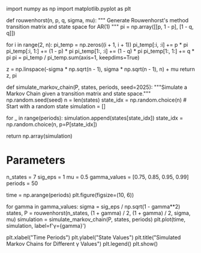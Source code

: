 import numpy as np
import matplotlib.pyplot as plt

def rouwenhorst(n, p, q, sigma, mu):
    """
    Generate Rouwenhorst's method transition matrix and state space for AR(1)
    """
    pi = np.array([[p, 1 - p], [1 - q, q]])
    
for i in range(2, n):
        pi_temp = np.zeros((i + 1, i + 1))
        pi_temp[:i, :i] += p * pi
        pi_temp[:i, 1:] += (1 - p) * pi
        pi_temp[1:, :i] += (1 - q) * pi
        pi_temp[1:, 1:] += q * pi
        pi = pi_temp / pi_temp.sum(axis=1, keepdims=True)
    
z = np.linspace(-sigma * np.sqrt(n - 1), sigma * np.sqrt(n - 1), n) + mu
    return z, pi

def simulate_markov_chain(P, states, periods, seed=2025):
    """Simulate a Markov Chain given a transition matrix and state space."""
    np.random.seed(seed)
    n = len(states)
    state_idx = np.random.choice(n)  # Start with a random state
    simulation = []
    
for _ in range(periods):
        simulation.append(states[state_idx])
        state_idx = np.random.choice(n, p=P[state_idx])
    
return np.array(simulation)

# Parameters
n_states = 7
sig_eps = 1
mu = 0.5
gamma_values = [0.75, 0.85, 0.95, 0.99]
periods = 50

time = np.arange(periods)
plt.figure(figsize=(10, 6))

for gamma in gamma_values:
    sigma = sig_eps / np.sqrt(1 - gamma**2)
    states, P = rouwenhorst(n_states, (1 + gamma) / 2, (1 + gamma) / 2, sigma, mu)
    simulation = simulate_markov_chain(P, states, periods)
    plt.plot(time, simulation, label=f'γ={gamma}')

plt.xlabel("Time Periods")
plt.ylabel("State Values")
plt.title("Simulated Markov Chains for Different γ Values")
plt.legend()
plt.show()
